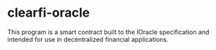 # clearfi-oracle
This program is a smart contract built to the IOracle specification and intended for use in decentralized financial applications.
